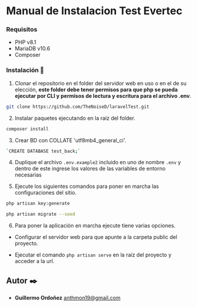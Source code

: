 # Manual de Instalacion Test Evertec

### Requisitos

- PHP v8.1
- MariaDB v10.6
- Composer


### Instalación 🔧
1. Clonar el repositorio en el folder del servidor web en uso o en el de su elección, **este folder debe tener permisos para que php se pueda ejecutar por CLI y permisos de lectura y escritura para el archivo .env**.

```sh 
git clone https://github.com/TheNoiseD/laravelTest.git 
```

2. Instalar paquetes ejecutando en la raíz del folder.

```sh 
composer install
```
3. Crear BD con COLLATE 'utf8mb4_general_ci'.

```sh 
`CREATE DATABASE test_back;`
```

4. Duplique el archivo `.env.example2` incluido en uno de nombre `.env` y dentro de este ingrese los valores de las 
   variables de entorno necesarias


5. Ejecute los siguientes comandos para poner en marcha las configuraciones del sitio.

```sh
php artisan key:generate
``` 
```sh
php artisan migrate --seed
```
6. Para poner la aplicación en marcha ejecute tiene varias opciones.

- Configurar el servidor web para que apunte a la carpeta public del proyecto.

- Ejecutar el comando `php artisan serve` en la raíz del proyecto y acceder a la url.

## Autor ✒️

* **Guillermo Ordoñez** [anthmon19@gmail.com](mailto:anthmon19@gmail.com)
